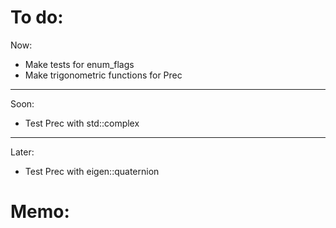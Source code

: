 

# To do:

Now:
- Make tests for enum_flags
- Make trigonometric functions for Prec

----


Soon:
- Test Prec with std::complex


----


Later:
- Test Prec with eigen::quaternion

# Memo:

```

```
